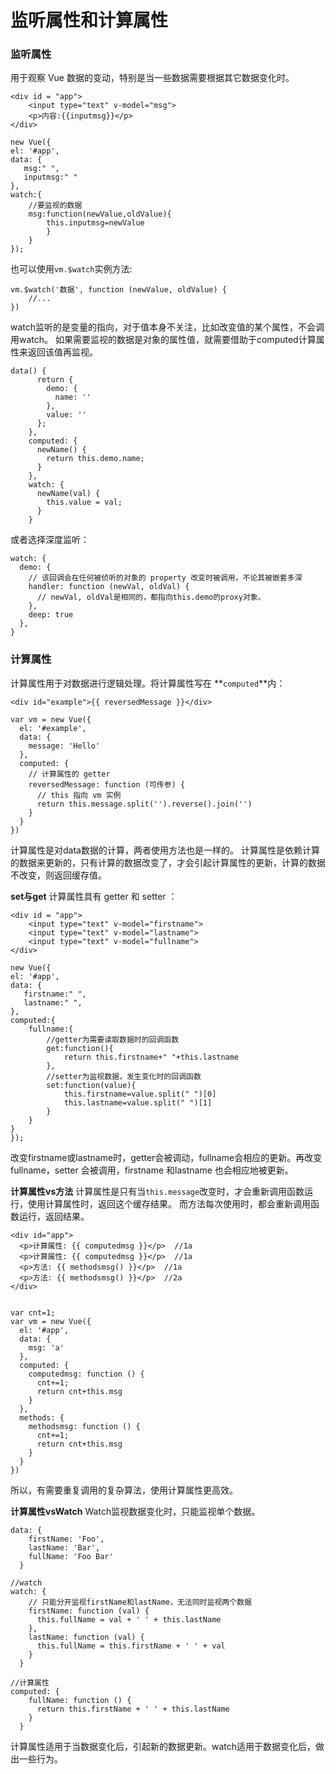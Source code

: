 监听属性和计算属性
===================
###  监听属性
用于观察 Vue 数据的变动，特别是当一些数据需要根据其它数据变化时。

    <div id = "app">
        <input type="text" v-model="msg">
        <p>内容:{{inputmsg}}</p>
    </div>

    new Vue({
    el: '#app',
    data: {
       msg:" ",
       inputmsg:" "
    },
    watch:{
        //要监视的数据
        msg:function(newValue,oldValue){
            this.inputmsg=newValue
            }
        }
    });
也可以使用`vm.$watch`实例方法:

	vm.$watch('数据', function (newValue, oldValue) {
	    //...
	})

watch监听的是变量的指向，对于值本身不关注，比如改变值的某个属性，不会调用watch。
如果需要监视的数据是对象的属性值，就需要借助于computed计算属性来返回该值再监视。
```
data() {
      return {
        demo: {
          name: ''
        },
        value: ''
      };
    },
    computed: {
      newName() {
        return this.demo.name;
      }
    },
    watch: {
      newName(val) {
        this.value = val;
      }
    }
```
或者选择深度监听：
```
watch: {
  demo: {
    // 该回调会在任何被侦听的对象的 property 改变时被调用，不论其被嵌套多深
    handler: function (newVal, oldVal) {
      // newVal, oldVal是相同的，都指向this.demo的proxy对象。
    },
    deep: true
  },
}
```

###  计算属性
计算属性用于对数据进行逻辑处理。将计算属性写在 **`computed`**内：

    <div id="example">{{ reversedMessage }}</div>

    var vm = new Vue({
      el: '#example',
      data: {
        message: 'Hello'
      },
      computed: {
        // 计算属性的 getter
        reversedMessage: function (可传参) {
          // this 指向 vm 实例
          return this.message.split('').reverse().join('')
        }
      }
    })

计算属性是对data数据的计算，两者使用方法也是一样的。
计算属性是依赖计算的数据来更新的，只有计算的数据改变了，才会引起计算属性的更新，计算的数据不改变，则返回缓存值。

**set与get**
计算属性具有 getter 和 setter ：
```
<div id = "app">
    <input type="text" v-model="firstname">
    <input type="text" v-model="lastname">
    <input type="text" v-model="fullname">
</div>
```
```
new Vue({
el: '#app',
data: {
   firstname:" ",
   lastname:" ",
},
computed:{
    fullname:{
        //getter为需要读取数据时的回调函数
        get:function(){
            return this.firstname+" "+this.lastname
        },
        //setter为监视数据，发生变化时的回调函数
        set:function(value){
            this.firstname=value.split(" ")[0]
            this.lastname=value.split(" ")[1]
        }
    }
}
});
```
改变firstname或lastname时，getter会被调动，fullname会相应的更新。再改变fullname，setter 会被调用，firstname 和lastname 也会相应地被更新。
    
**计算属性vs方法**
计算属性是只有当`this.message`改变时，才会重新调用函数运行，使用计算属性时，返回这个缓存结果。
而方法每次使用时，都会重新调用函数运行，返回结果。

    <div id="app">
      <p>计算属性: {{ computedmsg }}</p>  //1a
      <p>计算属性: {{ computedmsg }}</p>  //1a
      <p>方法: {{ methodsmsg() }}</p>  //1a
      <p>方法: {{ methodsmsg() }}</p>  //2a
    </div>
    
    
    var cnt=1;
    var vm = new Vue({
      el: '#app',
      data: {
        msg: 'a'
      },
      computed: {
        computedmsg: function () {
          cnt+=1;
          return cnt+this.msg
        }
      },
      methods: {
        methodsmsg: function () {
          cnt+=1;
          return cnt+this.msg
        }
      }
    })    
所以，有需要重复调用的复杂算法，使用计算属性更高效。

**计算属性vsWatch**
Watch监视数据变化时，只能监视单个数据。
```
data: {
    firstName: 'Foo',
    lastName: 'Bar',
    fullName: 'Foo Bar'
  }
```
```
//watch
watch: {
    // 只能分开监视firstName和lastName，无法同时监视两个数据
    firstName: function (val) {
      this.fullName = val + ' ' + this.lastName
    },
    lastName: function (val) {
      this.fullName = this.firstName + ' ' + val
    }
  }
```
```
//计算属性
computed: {
    fullName: function () {
      return this.firstName + ' ' + this.lastName
    }
  }

```
计算属性适用于当数据变化后，引起新的数据更新。watch适用于数据变化后，做出一些行为。



